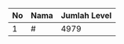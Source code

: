 | No | Nama            | Jumlah Level |
|----|-----------------|--------------|
| 1  | #    |    4979        |
